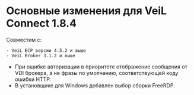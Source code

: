 # Основные изменения для VeiL Connect 1.8.4

Совместим с:

    - VeiL ECP версии 4.5.2 и выше
    - VeiL Broker 3.1.2 и выше
    
- При ошибке авторизации в приоритете отображение сообщения от VDI брокера, а не фразы по умолчанию,
 соответствующей коду ошибки HTTP.
- В установщике для Windows добавлен выбор сборки FreeRDP.
